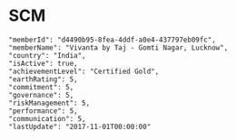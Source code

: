 # SCM

    "memberId": "d4490b95-8fea-4ddf-a0e4-437797eb09fc",
    "memberName": "Vivanta by Taj - Gomti Nagar, Lucknow",
    "country": "India",
    "isActive": true,
    "achievementLevel": "Certified Gold",
    "earthRating": 5,
    "commitment": 5,
    "governance": 5,
    "riskManagement": 5,
    "performance": 5,
    "communication": 5,
    "lastUpdate": "2017-11-01T00:00:00"

